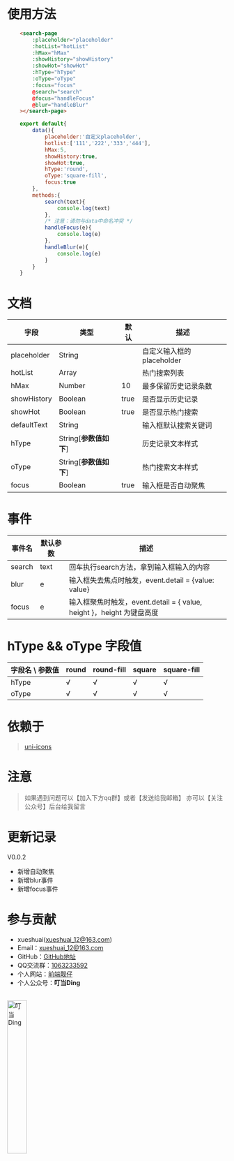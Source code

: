 # 使用方法
```html
	<search-page 
		:placeholder="placeholder" 
		:hotList="hotList" 
		:hMax="hMax" 
		:showHistory="showHistory" 
		:showHot="showHot" 
		:hType="hType" 
		:oType="oType" 
		:focus="focus"
		@search="search"
		@focus="handleFocus"
		@blur="handleBlur"
	></search-page>
```
```javascript
	export default{
		data(){
			placeholder:'自定义placeholder',
			hotlist:['111','222','333','444'],
			hMax:5,
			showHistory:true,
			showHot:true,
			hType:'round',
			oType:'square-fill',
			focus:true
		},
		methods:{
			search(text){
				console.log(text)
			},
			/* 注意：请勿与data中命名冲突 */
			handleFocus(e){
				console.log(e)
			},
			handleBlur(e){
				console.log(e)
			}
		}
	}
```

# 文档
| 字段 | 类型 | 默认 | 描述 |
| ---  | --- | --- | --- |
| placeholder | String |  | 自定义输入框的placeholder |
| hotList | Array |  | 热门搜索列表 |
| hMax | Number | 10 | 最多保留历史记录条数 |
| showHistory | Boolean | true | 是否显示历史记录 |
| showHot | Boolean | true | 是否显示热门搜索 |
| defaultText | String |  | 输入框默认搜索关键词 |
| hType | String[**参数值如下**] |  | 历史记录文本样式 |
| oType | String[**参数值如下**] |  | 热门搜索文本样式 |
| focus | Boolean | true | 输入框是否自动聚焦 |

# 事件
| 事件名 | 默认参数 | 描述 |
| ---  | --- | --- |
| search | text | 回车执行search方法，拿到输入框输入的内容 |
| blur | e | 输入框失去焦点时触发，event.detail = {value: value} |
| focus | e | 输入框聚焦时触发，event.detail = { value, height }，height 为键盘高度 |

# hType && oType 字段值
| 字段名 \ 参数值 | round | round-fill | square | square-fill |
| ---  | --- | --- | --- | --- |
| hType | √ | √ | √ | √ |
| oType | √ | √ | √ | √ |


# 依赖于
> [uni-icons](https://ext.dcloud.net.cn/plugin?id=28) 

# 注意
> 如果遇到问题可以【加入下方qq群】或者【发送给我邮箱】
> 亦可以【关注公众号】后台给我留言

# 更新记录
V0.0.2
- 新增自动聚焦
- 新增blur事件
- 新增focus事件

# 参与贡献
+ xueshuai(xueshuai_12@163.com)
+ Email：xueshuai_12@163.com
+ GitHub：[GitHub地址](https://github.com/xue-shuai/uni-ui/tree/main/search-page)
+ QQ交流群：[1063233592](https://qm.qq.com/cgi-bin/qm/qr?k=48lCCsUUYgxZh1eQGvJR9FDzqnwwyghJ&jump_from=webapi)
+ 个人网站：[前端靓仔](http://xueshuai.top)
+ 个人公众号：**叮当Ding**<br>
<br>
<img src="https://img-blog.csdnimg.cn/20210202143040150.png" width="30%" alt="叮当Ding">

